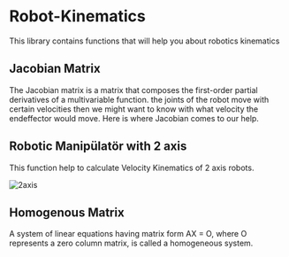 # Robot-Kinematics
This library contains functions that will help you  about robotics kinematics  

## Jacobian Matrix

The Jacobian matrix is a matrix that composes the first-order partial derivatives of a multivariable function. the joints of the robot move with certain velocities then we might want to know with what velocity the endeffector would move. Here is where Jacobian comes to our help.

## Robotic Manipülatör with 2 axis
This function help to calculate Velocity Kinematics of 2 axis robots.

![2axis](https://user-images.githubusercontent.com/36998513/233043637-d5b4c482-9cf0-45e6-b7f7-b90e9c909c93.png)
 

## Homogenous Matrix
A system of linear equations having matrix form AX = O, where O represents a zero column matrix, is called a homogeneous system.
